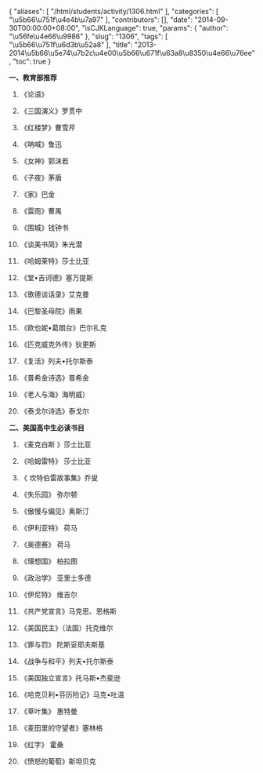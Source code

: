{
    "aliases": [
        "/html/students/activity/1306.html"
    ],
    "categories": [
        "\u5b66\u751f\u4e4b\u7a97"
    ],
    "contributors": [],
    "date": "2014-09-30T00:00:00+08:00",
    "isCJKLanguage": true,
    "params": {
        "author": "\u56fe\u4e66\u9986"
    },
    "slug": "1306",
    "tags": [
        "\u5b66\u751f\u6d3b\u52a8"
    ],
    "title": "2013-2014\u5b66\u5e74\u7b2c\u4e00\u5b66\u671f\u63a8\u8350\u4e66\u76ee",
    "toc": true
}

**一、教育部推荐**




1. 《论语》 




2. 《三国演义》罗贯中




3. 《红楼梦》曹雪芹




4. 《呐喊》鲁迅 




5. 《女神》郭沫若 




6. 《子夜》茅盾




7. 《家》巴金




8. 《雷雨》曹禺 




9. 《围城》钱钟书 




10. 《谈美书简》朱光潜




11. 《哈姆莱特》莎士比亚




12. 《堂•吉诃德》塞万提斯




13. 《歌德谈话录》艾克曼 




14. 《巴黎圣母院》雨果 




15. 《欧也妮•葛朗台》巴尔扎克




16. 《匹克威克外传》狄更斯




17. 《复活》列夫•托尔斯泰 




18. 《普希金诗选》普希金 




19. 《老人与海》海明威）




20. 《泰戈尔诗选》泰戈尔




 **二、美国高中生必读书目**




1. 《麦克白斯
》莎士比亚




2. 《哈姆雷特》
莎士比亚




3. 《 坎特伯雷故事集》乔叟




4. 《失乐园》
弥尔顿




5. 《傲慢与偏见》奥斯汀




6. 《伊利亚特》
荷马




7. 《奥德赛》
荷马 




8. 《理想国》
柏拉图 




9. 《政治学》
亚里士多德




10. 《伊尼特》
维吉尔




11. 《共产党宣言》马克思、恩格斯




12. 《美国民主》（法国）托克维尔




13. 《罪与罚》
陀斯妥耶夫斯基




14. 《战争与和平》列夫•托尔斯泰




15. 《美国独立宣言》托马斯•杰斐逊




16. 《哈克贝利•芬历险记》马克•吐温




17. 《草叶集》
惠特曼




18. 《麦田里的守望者》塞林格




19. 《红字》
霍桑




20. 《愤怒的葡萄》斯坦贝克


